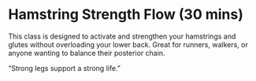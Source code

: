 # Hamstring Strength Flow (30 mins)

This class is designed to activate and strengthen your hamstrings and glutes without overloading your lower back. Great for runners, walkers, or anyone wanting to balance their posterior chain.

“Strong legs support a strong life.”
